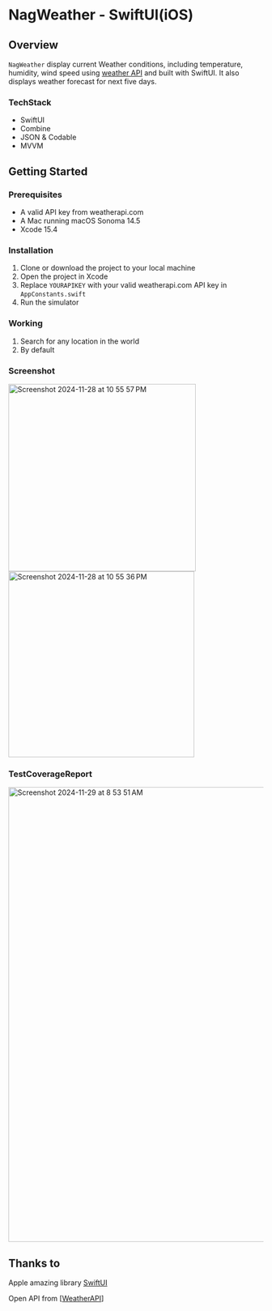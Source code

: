 # NagWeather - SwiftUI(iOS)


## Overview

`NagWeather` display current Weather conditions, including temperature, humidity, wind speed using [weather API](https://api.weatherapi.com/) and built with SwiftUI. It also displays weather forecast for next five days.

### TechStack
- SwiftUI
- Combine
- JSON & Codable
- MVVM

## Getting Started

### Prerequisites

- A valid API key from weatherapi.com
- A Mac running macOS Sonoma 14.5
- Xcode 15.4

### Installation

1. Clone or download the project to your local machine
2. Open the project in Xcode
3. Replace `YOURAPIKEY` with your valid weatherapi.com API key in `AppConstants.swift`
4. Run the simulator

### Working
1. Search for any location in the world
2. By default 

### Screenshot
<img width="370" alt="Screenshot 2024-11-28 at 10 55 57 PM" src="https://github.com/user-attachments/assets/d48f03ac-6ea4-4aac-be23-6db9243d0123">
<img width="367" alt="Screenshot 2024-11-28 at 10 55 36 PM" src="https://github.com/user-attachments/assets/93936703-3893-496b-ae94-3e13de701152">

### TestCoverageReport
<img width="898" alt="Screenshot 2024-11-29 at 8 53 51 AM" src="https://github.com/user-attachments/assets/193ff8e2-f147-45f2-b3a8-e4c531370709">


## Thanks to

Apple amazing library [SwiftUI](https://developer.apple.com/xcode/swiftui/)

Open API from [[WeatherAPI](https://api.weatherapi.co)]
